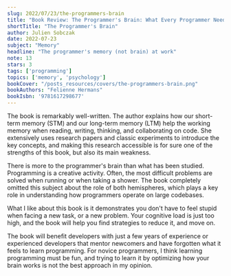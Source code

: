 ```yaml
---
slug: 2022/07/23/the-programmers-brain
title: "Book Review: The Programmer's Brain: What Every Programmer Needs to Know about Cognition"
shortTitle: "The Programmer's Brain"
author: Julien Sobczak
date: 2022-07-23
subject: "Memory"
headline: "The programmer's memory (not brain) at work"
note: 13
stars: 3
tags: ['programming']
topics: ['memory', 'psychology']
bookCover: "/posts_resources/covers/the-programmers-brain.png"
bookAuthors: "Felienne Hermans"
bookIsbn: '9781617298677'
---
```


The book is remarkably well-written. The author explains how our short-term memory (STM) and our long-term memory (LTM) help the working memory when reading, writing, thinking, and collaborating on code. She extensively uses research papers and classic experiments to introduce the key concepts, and making this research accessible is for sure one of the strengths of this book, but also its main weakness.

There is more to the programmer's brain than what has been studied. Programming is a creative activity. Often, the most difficult problems are solved when running or when taking a shower. The book completely omitted this subject about the role of both hemispheres, which plays a key role in understanding how programmers operate on large codebases.

What I like about this book is it demonstrates you don't have to feel stupid when facing a new task, or a new problem. Your cognitive load is just too high, and the book will help you find strategies to reduce it, and move on.

The book will benefit developers with just a few years of experience or experienced developers that mentor newcomers and have forgotten what it feels to learn programming. For novice programmers, I think learning programming must be fun, and trying to learn it by optimizing how your brain works is not the best approach in my opinion.
    